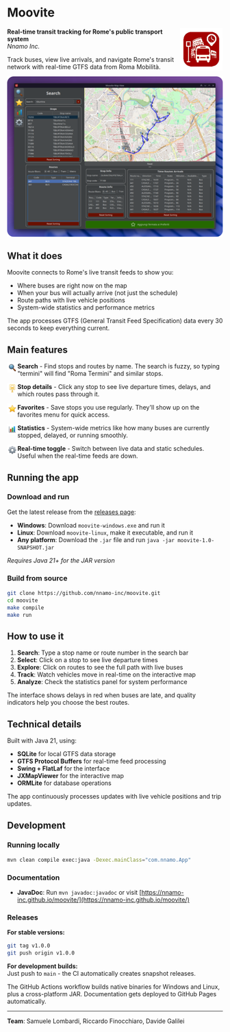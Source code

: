 # Moovite

<img align="right" src="src/main/resources/icons/application-bar-icon.png" width="100"/>

**Real-time transit tracking for Rome's public transport system**  
*Nnamo Inc.*

Track buses, view live arrivals, and navigate Rome's transit network with real-time GTFS data from Roma Mobilità.

![Screenshot](assets/readme/screen.png)

## What it does

Moovite connects to Rome's live transit feeds to show you:
- Where buses are right now on the map
- When your bus will actually arrive (not just the schedule)
- Route paths with live vehicle positions
- System-wide statistics and performance metrics

The app processes GTFS (General Transit Feed Specification) data every 30 seconds to keep everything current.

## Main features

<img src="src/main/resources/images/panels/search_small.png" align="left" width="24"/> **Search** - Find stops and routes by name. The search is fuzzy, so typing "termini" will find "Roma Termini" and similar stops.

<img src="src/main/resources/images/panels/sidebar_stop_small.png" align="left" width="24"/> **Stop details** - Click any stop to see live departure times, delays, and which routes pass through it.

<img src="src/main/resources/images/panels/favorite_small.png" align="left" width="24"/> **Favorites** - Save stops you use regularly. They'll show up on the favorites menu for quick access.

<img src="src/main/resources/images/panels/statistics_small.png" align="left" width="24"/> **Statistics** - System-wide metrics like how many buses are currently stopped, delayed, or running smoothly.

<img src="src/main/resources/images/panels/setting_small.png" align="left" width="24"/> **Real-time toggle** - Switch between live data and static schedules. Useful when the real-time feeds are down.

## Running the app

### Download and run
Get the latest release from the [releases page](https://github.com/nnamo-inc/moovite/releases):
- **Windows**: Download `moovite-windows.exe` and run it
- **Linux**: Download `moovite-linux`, make it executable, and run it
- **Any platform**: Download the `.jar` file and run `java -jar moovite-1.0-SNAPSHOT.jar`

*Requires Java 21+ for the JAR version*

### Build from source
```bash
git clone https://github.com/nnamo-inc/moovite.git
cd moovite
make compile
make run
```

## How to use it

1. **Search**: Type a stop name or route number in the search bar
2. **Select**: Click on a stop to see live departure times  
3. **Explore**: Click on routes to see the full path with live buses
4. **Track**: Watch vehicles move in real-time on the interactive map
5. **Analyze**: Check the statistics panel for system performance

The interface shows delays in red when buses are late, and quality indicators help you choose the best routes.

## Technical details

Built with Java 21, using:
- **SQLite** for local GTFS data storage
- **GTFS Protocol Buffers** for real-time feed processing
- **Swing + FlatLaf** for the interface
- **JXMapViewer** for the interactive map
- **ORMLite** for database operations

The app continuously processes updates with live vehicle positions and trip updates.

## Development

### Running locally
```bash
mvn clean compile exec:java -Dexec.mainClass="com.nnamo.App"
```

### Documentation
- **JavaDoc**: Run `mvn javadoc:javadoc` or visit [https://nnamo-inc.github.io/moovite/](https://nnamo-inc.github.io/moovite/)

### Releases

**For stable versions:**
```bash
git tag v1.0.0
git push origin v1.0.0
```

**For development builds:**  
Just push to `main` - the CI automatically creates snapshot releases.

The GitHub Actions workflow builds native binaries for Windows and Linux, plus a cross-platform JAR. Documentation gets deployed to GitHub Pages automatically.

---

**Team**: Samuele Lombardi, Riccardo Finocchiaro, Davide Galilei
